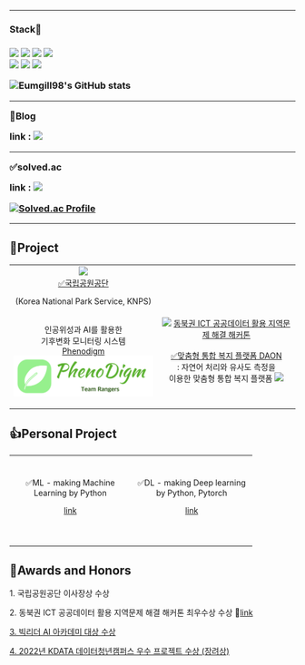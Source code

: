 
<hr>
<h3>Stack🚩<h3>

<div>
  <p>
    <img src="https://img.shields.io/badge/Python-blue?style=flat-square&logo=Python&logoColor=white"/></a>
    <img src="https://img.shields.io/badge/JS-yellow?style=flat-square&logo=JavaScript&logoColor=white"/></a>
    <img src="https://img.shields.io/badge/Django-black?style=flat-square&logo=Django&logoColor=white"/></a>
    <img src="https://img.shields.io/badge/Node.js-339933?style=flat-square&logo=Node.js&logoColor=white"/></a>
    <br>
    <img src="https://img.shields.io/badge/TensorFlow-FF6F00?style=flat-square&logo=TensorFlow&logoColor=white"/></a>
    <img src="https://img.shields.io/badge/Keras-D00000?style=flat-square&logo=Keras&logoColor=white"/></a>
    <img src="https://img.shields.io/badge/PyTorch-EE4C2C?style=flat-square&logo=PyTorch&logoColor=white"/></a>
   </p>
 </div>


![Eumgill98's GitHub stats](https://github-readme-stats.vercel.app/api?username=Eumgill98&show_icons=true&theme=highcontrast)
<hr>
<p>🎈Blog</p>
link : <a href="https://eumgill98.tistory.com/"><img src="https://img.shields.io/badge/Tistory-white?style=flat-square&logo=Tistory&logoColor=black"></a>
<hr>
<p> ✅solved.ac</p>
link : <a href="https://solved.ac/profile/wjdghcks6735"><img src="https://img.shields.io/badge/Python-white?style=flat-square&logo=Python&logoColor=#3776AB"></a>

[![Solved.ac Profile](http://mazassumnida.wtf/api/generate_badge?boj=wjdghcks6735)](https://solved.ac/wjdghcks6735)

<hr>
<h2>🚩Project</h2>

<table>
  <tr height="160px">
    <td align="center" width="400px">
      <img src='https://www.knps.or.kr/portal/images/main2017/h_logo.png'>
      <br>
      <a href='https://www.knps.or.kr/portal/main.do'>✅국립공원공단</a>
      <p>(Korea National Park Service, KNPS)<p>
      <br>
      <a>인공위성과 AI를 활용한<br/> 기후변화 모니터링 시스템<br/><a href='https://github.com/Eumgill98/knps_phenology-1'> Phenodigm</a></a>
      <a href='https://github.com/Eumgill98/knps_phenology-1'><img src='https://github.com/Eumgill98/knps_phenology-1/blob/main/logo/phenodigm_logo.png?raw=true'></a>
    </td>
    <td align="center" width="400px">
      <br/><br/><br/>
      <a href='https://www.kbmaeil.com/news/articleView.html?idxno=940194'><img src='https://ictcog.or.kr/images/logo.png'></a>
      <a href='https://www.kbmaeil.com/news/articleView.html?idxno=940194'>동북권 ICT 공공데이터 활용 지역문제 해결 해커톤<a><br/><br/>
      <a href='https://github.com/Eumgill98/DAON'>✅맞춤형 통합 복지 플랫폼 DAON</a>
      <a><br/>: 자연어 처리와 유사도 측정을<br/> 이용한 맞춤형 통합 복지 플랫폼</a>
      <a href='https://github.com/Eumgill98/DAON'><img src ='https://raw.githubusercontent.com/Eumgill98/ict_project/main/daon/daon/static/map/daon.png'><a>
    </td>
  </tr>
</table>

<h2>👍Personal Project</h2>
<table>
  <tr height="160px">
    <td align="center" width="200px">
      <a>✅ML - making Machine Learning by Python</a>
      <p><a href='https://github.com/Eumgill98/ML'>link</p>
    </td>
    <td align="center" width="200px">
      <a>✅DL - making Deep learning by Python, Pytorch</a>
      <p><a href='https://github.com/Eumgill98/DL'>link</p>
    </td> 
  </tr>
</table>
  
<h2>🤝Awards and Honors</h2>
<p>1. 국립공원공단 이사장상 수상</p>
<p>2. 동북권 ICT 공공데이터 활용 지역문제 해결 해커톤 최우수상 수상 🔗<a = href = 'https://www.kbmaeil.com/news/articleView.html?idxno=940194'>link</p>
<p>3. 빅리더 AI 아카데미 대상 수상</p>
<p>4. 2022년 KDATA 데이터청년캠퍼스 우수 프로젝트 수상 (장려상)</p>

